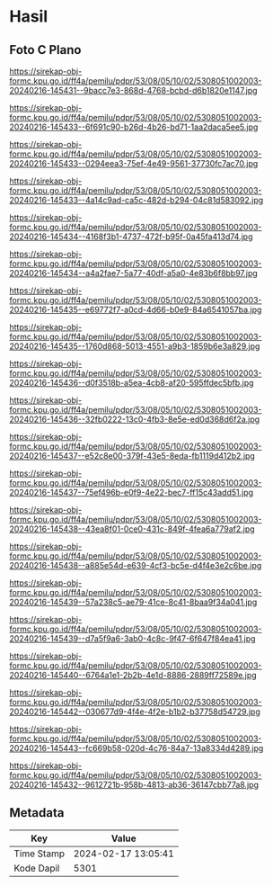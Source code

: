 # Hasil

## Foto C Plano

https://sirekap-obj-formc.kpu.go.id/ff4a/pemilu/pdpr/53/08/05/10/02/5308051002003-20240216-145431--9bacc7e3-868d-4768-bcbd-d6b1820e1147.jpg

https://sirekap-obj-formc.kpu.go.id/ff4a/pemilu/pdpr/53/08/05/10/02/5308051002003-20240216-145433--6f691c90-b26d-4b26-bd71-1aa2daca5ee5.jpg

https://sirekap-obj-formc.kpu.go.id/ff4a/pemilu/pdpr/53/08/05/10/02/5308051002003-20240216-145433--0294eea3-75ef-4e49-9561-37730fc7ac70.jpg

https://sirekap-obj-formc.kpu.go.id/ff4a/pemilu/pdpr/53/08/05/10/02/5308051002003-20240216-145433--4a14c9ad-ca5c-482d-b294-04c81d583092.jpg

https://sirekap-obj-formc.kpu.go.id/ff4a/pemilu/pdpr/53/08/05/10/02/5308051002003-20240216-145434--4168f3b1-4737-472f-b95f-0a45fa413d74.jpg

https://sirekap-obj-formc.kpu.go.id/ff4a/pemilu/pdpr/53/08/05/10/02/5308051002003-20240216-145434--a4a2fae7-5a77-40df-a5a0-4e83b6f8bb97.jpg

https://sirekap-obj-formc.kpu.go.id/ff4a/pemilu/pdpr/53/08/05/10/02/5308051002003-20240216-145435--e69772f7-a0cd-4d66-b0e9-84a6541057ba.jpg

https://sirekap-obj-formc.kpu.go.id/ff4a/pemilu/pdpr/53/08/05/10/02/5308051002003-20240216-145435--1760d868-5013-4551-a9b3-1859b6e3a829.jpg

https://sirekap-obj-formc.kpu.go.id/ff4a/pemilu/pdpr/53/08/05/10/02/5308051002003-20240216-145436--d0f3518b-a5ea-4cb8-af20-595ffdec5bfb.jpg

https://sirekap-obj-formc.kpu.go.id/ff4a/pemilu/pdpr/53/08/05/10/02/5308051002003-20240216-145436--32fb0222-13c0-4fb3-8e5e-ed0d368d6f2a.jpg

https://sirekap-obj-formc.kpu.go.id/ff4a/pemilu/pdpr/53/08/05/10/02/5308051002003-20240216-145437--e52c8e00-379f-43e5-8eda-fb1119d412b2.jpg

https://sirekap-obj-formc.kpu.go.id/ff4a/pemilu/pdpr/53/08/05/10/02/5308051002003-20240216-145437--75ef496b-e0f9-4e22-bec7-ff15c43add51.jpg

https://sirekap-obj-formc.kpu.go.id/ff4a/pemilu/pdpr/53/08/05/10/02/5308051002003-20240216-145438--43ea8f01-0ce0-431c-849f-4fea6a779af2.jpg

https://sirekap-obj-formc.kpu.go.id/ff4a/pemilu/pdpr/53/08/05/10/02/5308051002003-20240216-145438--a885e54d-e639-4cf3-bc5e-d4f4e3e2c6be.jpg

https://sirekap-obj-formc.kpu.go.id/ff4a/pemilu/pdpr/53/08/05/10/02/5308051002003-20240216-145439--57a238c5-ae79-41ce-8c41-8baa9f34a041.jpg

https://sirekap-obj-formc.kpu.go.id/ff4a/pemilu/pdpr/53/08/05/10/02/5308051002003-20240216-145439--d7a5f9a6-3ab0-4c8c-9f47-6f647f84ea41.jpg

https://sirekap-obj-formc.kpu.go.id/ff4a/pemilu/pdpr/53/08/05/10/02/5308051002003-20240216-145440--6764a1e1-2b2b-4e1d-8886-2889ff72589e.jpg

https://sirekap-obj-formc.kpu.go.id/ff4a/pemilu/pdpr/53/08/05/10/02/5308051002003-20240216-145442--030677d9-4f4e-4f2e-b1b2-b37758d54729.jpg

https://sirekap-obj-formc.kpu.go.id/ff4a/pemilu/pdpr/53/08/05/10/02/5308051002003-20240216-145443--fc669b58-020d-4c76-84a7-13a8334d4289.jpg

https://sirekap-obj-formc.kpu.go.id/ff4a/pemilu/pdpr/53/08/05/10/02/5308051002003-20240216-145432--9612721b-958b-4813-ab36-36147cbb77a8.jpg


## Metadata

| Key        | Value               |
| ---------- | ------------------- |
| Time Stamp | 2024-02-17 13:05:41 |
| Kode Dapil | 5301                |



